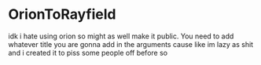 # OrionToRayfield
idk i hate using orion so might as well make it public.
You need to add whatever title you are gonna add in the arguments cause like im lazy as shit and i created it to piss some people off before so
